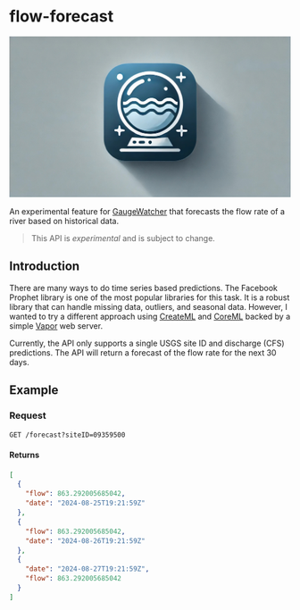 # flow-forecast

![hero](/Public/flowforecast-logo.jpeg)

An experimental feature for [GaugeWatcher](https://apps.apple.com/us/app/gaugewatcher/id6498313776) that forecasts the
flow rate of a river based on historical data.

> This API is _experimental_ and is subject to change.

## Introduction

There are many ways to do time series based predictions. The Facebook Prophet library is one of the most popular
libraries for this task. It is a robust library that can handle missing data, outliers, and seasonal data. However, I
wanted to try a different approach using [CreateML](https://developer.apple.com/documentation/createml)
and [CoreML](https://developer.apple.com/documentation/coreml) backed by a simple [Vapor](https://vapor.codes/) web
server.

Currently, the API only supports a single USGS site ID and discharge (CFS) predictions. The API will return a forecast of the flow rate for the next 30
days.

## Example

### Request

```http
GET /forecast?siteID=09359500
```

#### Returns

```json
[
  {
    "flow": 863.292005685042,
    "date": "2024-08-25T19:21:59Z"
  },
  {
    "flow": 863.292005685042,
    "date": "2024-08-26T19:21:59Z"
  },
  {
    "date": "2024-08-27T19:21:59Z",
    "flow": 863.292005685042
  }
]
```
